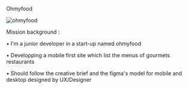 Ohmyfood 

![ohmyfood](https://github.com/user-attachments/assets/8f309693-bc93-4dd5-80eb-744bb03d7048)

Mission background : 

• I'm a junior developer in a start-up named ohmyfood 

• Developping a mobile first site which list the menus of gourmets restaurants 

• Should follow the creative brief and the figma's model for mobile and desktop designed by UX/Designer
